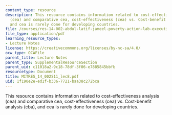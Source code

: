 ```yaml
---
content_type: resource
description: This resource contains information related to cost-effectiveness analysis
  (cea) and comparative cea, cost-effectiveness (cea) vs. Cost-benefit analysis (cba),
  and cea is rarely done for developing countries.
file: /courses/res-14-002-abdul-latif-jameel-poverty-action-lab-executive-training-evaluating-social-programs-2011-spring-2011/1f190e2eed1fb3367721baa38c272bca_MITRES_14_002S11_lec8.pdf
file_type: application/pdf
learning_resource_types:
- Lecture Notes
license: https://creativecommons.org/licenses/by-nc-sa/4.0/
ocw_type: OCWFile
parent_title: Lecture Notes
parent_type: SupplementalResourceSection
parent_uid: c11018a2-9c18-78df-3f06-e7885845bbfb
resourcetype: Document
title: MITRES_14_002S11_lec8.pdf
uid: 1f190e2e-ed1f-b336-7721-baa38c272bca
---
```

This resource contains information related to cost-effectiveness analysis (cea) and comparative cea, cost-effectiveness (cea) vs. Cost-benefit analysis (cba), and cea is rarely done for developing countries.